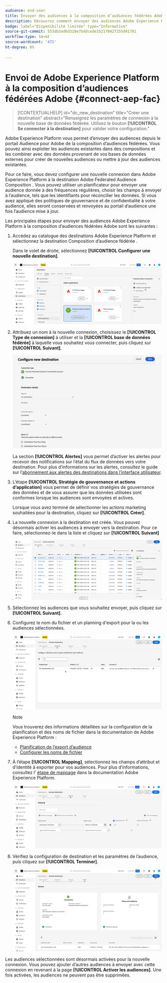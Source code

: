 ```yaml
---
audience: end-user
title: Envoyer des audiences à la composition d’audiences fédérées Adobe
description: Découvrez comment envoyer des audiences Adobe Experience Platform à la composition d’audiences fédérées
badge: label="Disponibilité limitée" type="Informative"
source-git-commit: 553db3ad6d318e7bddcede352178427255d41781
workflow-type: tm+mt
source-wordcount: '471'
ht-degree: 8%

---
```


# Envoi de Adobe Experience Platform à la composition d’audiences fédérées Adobe {#connect-aep-fac}

>[!CONTEXTUALHELP]
>id="dc_new_destination"
>title="Créer une destination"
>abstract="Renseignez les paramètres de connexion à la nouvelle base de données fédérée. Utilisez le bouton **[!UICONTROL Se connecter à la destination]** pour valider votre configuration."

Adobe Experience Platform vous permet d’envoyer des audiences depuis le portail Audience pour Adobe de la composition d’audiences fédérées. Vous pouvez ainsi exploiter les audiences existantes dans des compositions et les combiner avec des données provenant de vos bases de données externes pour créer de nouvelles audiences ou mettre à jour des audiences existantes.

Pour ce faire, vous devez configurer une nouvelle connexion dans Adobe Experience Platform à la destination Adobe Federated Audience Composition . Vous pouvez utiliser un planificateur pour envoyer une audience donnée à des fréquences régulières, choisir les champs à envoyer à l’audience, tels que les identifiants pour réconcilier les données. Si vous avez appliqué des politiques de gouvernance et de confidentialité à votre audience, elles seront conservées et renvoyées au portail d’audience une fois l’audience mise à jour.

Les principales étapes pour envoyer des audiences Adobe Experience Platform à la composition d’audiences fédérées Adobe sont les suivantes :

1. Accédez au catalogue des destinations Adobe Experience Platform et sélectionnez la destination Composition d’audience fédérée .

   Dans le volet de droite, sélectionnez **[!UICONTROL Configurer une nouvelle destination]**.

   ![](assets/destination-new.png)

1. Attribuez un nom à la nouvelle connexion, choisissez le **[!UICONTROL Type de connexion]** à utiliser et la **[!UICONTROL base de données fédérée]** à laquelle vous souhaitez vous connecter, puis cliquez sur **[!UICONTROL Suivant]**.

   ![](assets/destination-configure.png)

   La section **[!UICONTROL Alertes]** vous permet d’activer les alertes pour recevoir des notifications sur l’état du flux de données vers votre destination. Pour plus d’informations sur les alertes, consultez le guide sur l’[abonnement aux alertes des destinations dans l’interface utilisateur](../../ui/alerts.md).

1. L’étape **[!UICONTROL Stratégie de gouvernance et actions d’application]** vous permet de définir vos stratégies de gouvernance des données et de vous assurer que les données utilisées sont conformes lorsque les audiences sont envoyées et actives.

   Lorsque vous avez terminé de sélectionner les actions marketing souhaitées pour la destination, cliquez sur **[!UICONTROL Créer]**.

1. La nouvelle connexion à la destination est créée. Vous pouvez désormais activer les audiences à envoyer vers la destination. Pour ce faire, sélectionnez-le dans la liste et cliquez sur **[!UICONTROL Suivant]**

   ![](assets/destination-activate.png)

1. Sélectionnez les audiences que vous souhaitez envoyer, puis cliquez sur **[!UICONTROL Suivant]**.

1. Configurez le nom du fichier et un planning d&#39;export pour la ou les audiences sélectionnées.

   ![](assets/destination-schedule.png)

   >[!NOTE]
   >
   >Vous trouverez des informations détaillées sur la configuration de la planification et des noms de fichier dans la documentation de Adobe Experience Platform :
   >* [Planification de l’export d’audience](https://experienceleague.adobe.com/en/docs/experience-platform/destinations/ui/activate/activate-batch-profile-destinations#scheduling)
   >* [Configurer les noms de fichier](https://experienceleague.adobe.com/en/docs/experience-platform/destinations/ui/activate/activate-batch-profile-destinations#configure-file-names)

1. À l’étape **[!UICONTROL Mapping]**, sélectionnez les champs d’attribut et d’identité à exporter pour vos audiences. Pour plus d’informations, consultez l’ [étape de mappage](https://experienceleague.adobe.com/en/docs/experience-platform/destinations/ui/activate/activate-batch-profile-destinations#mapping) dans la documentation Adobe Experience Platform.

   ![](assets/destination-attributes.png)

1. Vérifiez la configuration de destination et les paramètres de l’audience, puis cliquez sur **[!UICONTROL Terminer]**.

   ![](assets/destination-review.png)

Les audiences sélectionnées sont désormais activées pour la nouvelle connexion. Vous pouvez ajouter d’autres audiences à envoyer avec cette connexion en revenant à la page **[!UICONTROL Activer les audiences]**. Une fois activées, les audiences ne peuvent pas être supprimées.
